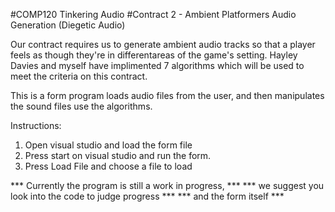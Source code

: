 #COMP120 Tinkering Audio
#Contract 2 - Ambient Platformers Audio Generation (Diegetic Audio)

Our contract requires us to generate ambient audio tracks so that a player feels as though they're in 
differentareas of the game's setting. Hayley Davies and myself have implimented 7 algorithms which 
will be used to meet the criteria on this contract.

This is a form program loads audio files from the user, and then manipulates the sound files use the algorithms.

Instructions:
1. Open visual studio and load the form file
2. Press start on visual studio and run the form.
3. Press Load File and choose a file to load

*** Currently the program is still a work in progress,  ***
*** we suggest you look into the code to judge progress *** 
*** and the form itself					***

